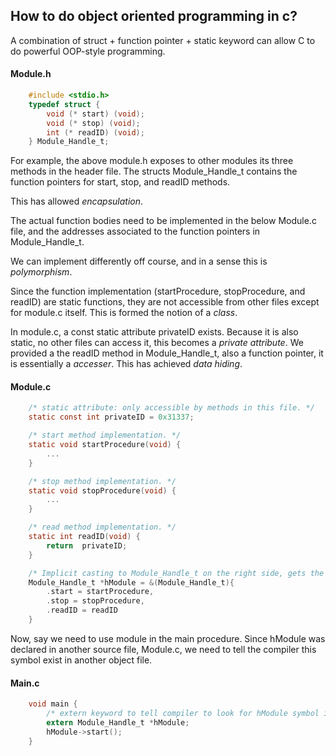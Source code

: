 ## How to do object oriented programming in c?

A combination of struct + function pointer + static keyword can allow C to do powerful OOP-style programming.

#### Module.h
```c
    #include <stdio.h>
    typedef struct {
        void (* start) (void);
        void (* stop) (void);
        int (* readID) (void);
    } Module_Handle_t;
```
For example, the above module.h exposes to other modules its three methods in the header file. 
The structs Module_Handle_t contains the function pointers for start, stop, and readID methods.

This has allowed *encapsulation*.


The actual function bodies need to be implemented in the below Module.c file, and the addresses associated to the function pointers in Module_Handle_t. 

We can implement differently off course, and in a sense this is *polymorphism*.

Since the function implementation (startProcedure, stopProcedure, and readID) are static functions, they are not accessible from other files except for module.c itself. This is formed the notion of a *class*.

In module.c, a const static attribute privateID exists.
Because it is also static, no other files can access it, this becomes a *private attribute*. We provided a the readID method in Module_Handle_t, also a function pointer, it is essentially a *accesser*. This has achieved *data hiding*.
#### Module.c
```c
    /* static attribute: only accessible by methods in this file. */
    static const int privateID = 0x31337;

    /* start method implementation. */
    static void startProcedure(void) {
        ...
    }

    /* stop method implementation. */
    static void stopProcedure(void) {
        ...
    }

    /* read method implementation. */
    static int readID(void) {
        return  privateID;
    }

    /* Implicit casting to Module_Handle_t on the right side, gets the pointer and assign to the handle. */
    Module_Handle_t *hModule = &(Module_Handle_t){
        .start = startProcedure,
        .stop = stopProcedure,
        .readID = readID
    }
```

Now, say we need to use module in the main procedure.
Since hModule was declared in another source file, Module.c, we need to tell the compiler this symbol exist in another object file. 
#### Main.c
```c
    void main {
        /* extern keyword to tell compiler to look for hModule symbol in the global scope. */
        extern Module_Handle_t *hModule;
        hModule->start();
    }
```

